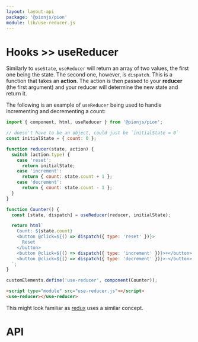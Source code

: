 ```yaml
---
layout: layout-api
package: '@pionjs/pion'
module: lib/use-reducer.js
---
```


# Hooks >> useReducer

Similarly to `useState`, `useReducer` will return an array of two values, the first one being the state. The second one, however, is `dispatch`. This is a function that takes an **action**. The action is then passed to your **reducer** (the first argument) and your reducer will determine the new state and return it.

The following is an example of `useReducer` being used to handle incrementing and decrementing a count:

```js playground use-reducer use-reducer.js
import { component, html, useReducer } from '@pionjs/pion';

// doesn't have to be an object, could just be `initialState = 0`
const initialState = { count: 0 };

function reducer(state, action) {
  switch (action.type) {
    case 'reset':
      return initialState;
    case 'increment':
      return { count: state.count + 1 };
    case 'decrement':
      return { count: state.count - 1 };
  }
}

function Counter() {
  const [state, dispatch] = useReducer(reducer, initialState);

  return html`
    Count: ${state.count}
    <button @click=${() => dispatch({ type: 'reset' })}>
      Reset
    </button>
    <button @click=${() => dispatch({ type: 'increment' })}>+</button>
    <button @click=${() => dispatch({ type: 'decrement' })}>-</button>
  `;
}

customElements.define('use-reducer', component(Counter));
```

```html playground-file use-reducer index.html
<script type="module" src="use-reducer.js"></script>
<use-reducer></use-reducer>
```

This might look familiar as [redux](https://redux.js.org/) uses a similar concept.

# API
